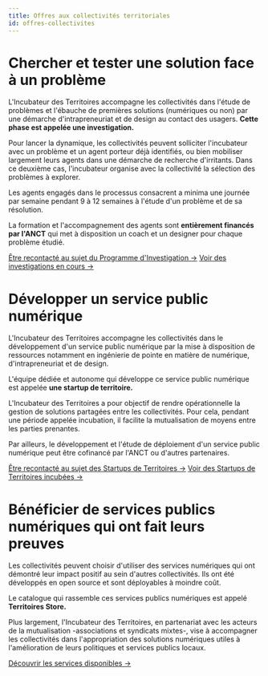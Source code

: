 ```yaml
---
title: Offres aux collectivités territoriales
id: offres-collectivites
---
```


# Chercher et tester une solution face à un problème

L'Incubateur des Territoires accompagne les collectivités dans l'étude de problèmes et l'ébauche de premières solutions (numériques ou non) par une démarche d'intrapreneuriat et de design au contact des usagers. **Cette phase est appelée une investigation.**

Pour lancer la dynamique, les collectivités peuvent solliciter l'incubateur avec un problème et un agent porteur déjà identifiés, ou bien mobiliser largement leurs agents dans une démarche de recherche d'irritants. Dans ce deuxième cas, l'incubateur organise avec la collectivité la sélection des problèmes à explorer.

Les agents engagés dans le processus consacrent a minima une journée par semaine pendant 9 à 12 semaines à l'étude d'un problème et de sa résolution.

La formation et l'accompagnement des agents sont **entièrement financés par l'ANCT** qui met à disposition un coach et un designer pour chaque problème étudié.

<a href="/contact-territoires/" class="cta">Être recontacté au sujet du Programme d'Investigation →</a>
<a href="/actions/programme-investigation/" class="cta">Voir des investigations en cours →</a>

# Développer un service public numérique

L'Incubateur des Territoires accompagne les collectivités dans le développement d'un service public numérique par la mise à disposition de ressources notamment en ingénierie de pointe en matière de numérique, d'intrapreneuriat et de design.

L'équipe dédiée et autonome qui développe ce service public numérique est appelée **une startup de territoire.**

L'Incubateur des Territoires a pour objectif de rendre opérationnelle la gestion de solutions partagées entre les collectivités. Pour cela, pendant une période appelée incubation, il facilite la mutualisation de moyens entre les parties prenantes.

Par ailleurs, le développement et l'étude de déploiement d'un service public numérique peut être cofinancé par l'ANCT ou d'autres partenaires.

<a href="/contact-territoires/" class="cta">Être recontacté au sujet des Startups de Territoires →</a>
<a href="/actions/programme-investigation/" class="cta">Voir des Startups de Territoires incubées →</a>

# Bénéficier de services publics numériques qui ont fait leurs preuves

Les collectivités peuvent choisir d'utiliser des services numériques qui ont démontré leur impact positif au sein d'autres collectivités. Ils ont été développés en open source et sont déployables à moindre coût. 

Le catalogue qui rassemble ces services publics numériques est appelé **Territoires Store.**

Plus largement, l'Incubateur des Territoires, en partenariat avec les acteurs de la mutualisation -associations et syndicats mixtes-, vise à accompagner les collectivités dans l'appropriation des solutions numériques utiles à l'amélioration de leurs politiques et services publics locaux.

<a href="https://territoires.store" target="_blank" class="cta">Découvrir les services disponibles →</a>
